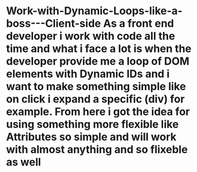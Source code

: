# Work-with-Dynamic-Loops-like-a-boss---Client-side As a front end developer i work with code all the time and what i face a lot is when the developer provide me a loop of DOM elements with Dynamic IDs and i want to make something simple like on click i expand a specific (div) for example.  From here i got the idea for using something more flexible like Attributes so simple and will work with almost anything and so flixeble as well
